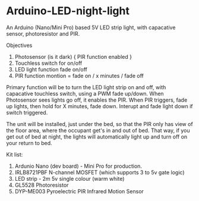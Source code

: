 # Arduino-LED-night-light

An Arduino (Nano/Mini Pro) based 5V LED strip light, with capacative sensor, photoresistor and PIR.

Objectives

1. Photosensor (is it dark) { PIR function enabled }
2. Touchless switch for on/off
3. LED light function fade on/off
4. PIR function montion = fade on / x minutes / fade off
 
Primary function will be to turn the LED light strip on and off, with capacative touchless switch, using a PWM fade up/down.
When Photosensor sees lights go off, it enables the PIR.
        When PIR triggers, fade up lights, then hold for X minutes, fade down.
        Interupt and fade light down if switch triggered.
        

The unit will be installed, just under the bed, so that the PIR only has view of the floor area, where the occupant get's in and out of bed.
That way, if you get out of bed at night, the lights will automatically light up and turn off on your return to bed. 

Kit list:

1. Ardunio Nano (dev board) - Mini Pro for production.
2. IRLB8721PBF N-channel MOSFET (which supports 3 to 5v gate logic)
3. LED strip - 2m 5v single colour (warm white)
4. GL5528 Photoresistor
5. DYP-ME003 Pyroelectric PIR Infrared Motion Sensor

